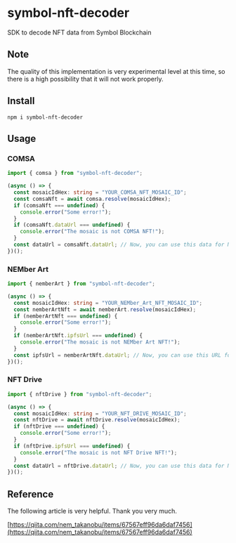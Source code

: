 # symbol-nft-decoder

SDK to decode NFT data from Symbol Blockchain

## Note

The quality of this implementation is very experimental level at this time, so there is a high possibility that it will not work properly.

## Install

```shell
npm i symbol-nft-decoder

```

## Usage

### COMSA

```ts
import { comsa } from "symbol-nft-decoder";

(async () => {
  const mosaicIdHex: string = "YOUR_COMSA_NFT_MOSAIC_ID";
  const comsaNft = await comsa.resolve(mosaicIdHex);
  if (comsaNft === undefined) {
    console.error("Some error!");
  }
  if (comsaNft.dataUrl === undefined) {
    console.error("The mosaic is not COMSA NFT!");
  }
  const dataUrl = comsaNft.dataUrl; // Now, you can use this data for NFT viewer.
})();
```

### NEMber Art

```ts
import { nemberArt } from "symbol-nft-decoder";

(async () => {
  const mosaicIdHex: string = "YOUR_NEMber_Art_NFT_MOSAIC_ID";
  const nemberArtNft = await nemberArt.resolve(mosaicIdHex);
  if (nemberArtNft === undefined) {
    console.error("Some error!");
  }
  if (nemberArtNft.ipfsUrl === undefined) {
    console.error("The mosaic is not NEMber Art NFT!");
  }
  const ipfsUrl = nemberArtNft.dataUrl; // Now, you can use this URL for NFT viewer.
})();
```

### NFT Drive

```ts
import { nftDrive } from "symbol-nft-decoder";

(async () => {
  const mosaicIdHex: string = "YOUR_NFT_DRIVE_MOSAIC_ID";
  const nftDrive = await nftDrive.resolve(mosaicIdHex);
  if (nftDrive === undefined) {
    console.error("Some error!");
  }
  if (nftDrive.ipfsUrl === undefined) {
    console.error("The mosaic is not NFT Drive NFT!");
  }
  const dataUrl = nftDrive.dataUrl; // Now, you can use this data for NFT viewer.
})();
```

## Reference

The following article is very helpful. Thank you very much.

[https://qiita.com/nem_takanobu/items/67567eff96da6daf7456](https://qiita.com/nem_takanobu/items/67567eff96da6daf7456)
